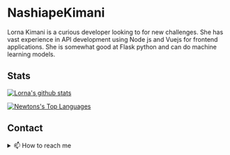 # NashiapeKimani

Lorna Kimani is a curious developer looking to for new challenges. She has vast experience in API development using Node js and Vuejs for frontend applications. She is somewhat good at Flask python and can do machine learning models.

## Stats

[![Lorna's github stats](https://github-readme-stats.vercel.app/api?username=Lornakimani62&show_icons=true&include_all_commits=true&theme=radical)](https://github.com/newtonmunene99)

[![Newtons's Top Languages](https://github-readme-stats.vercel.app/api/top-langs/?username=Lornakimani62&theme=radical)](https://github.com/Lornakimani62)

## Contact

<details>
  <summary>📫 How to reach me</summary>
  <br>
  <ul>
    <li>
      <a href="https://www.linkedin.com/in/lorna-kimani-16186bb2/">Linkedin</a>
    </li>
    <li>
      <a href="mailto:kimanilorna62@gmail.com?Subject=Hey%20Champ.%20I%20have%20a%20proposal.">Email</a>
    </li>
    <li>
      <a href="lornakimani.com">Website</a>
    </li>
  </ul>
</details>

